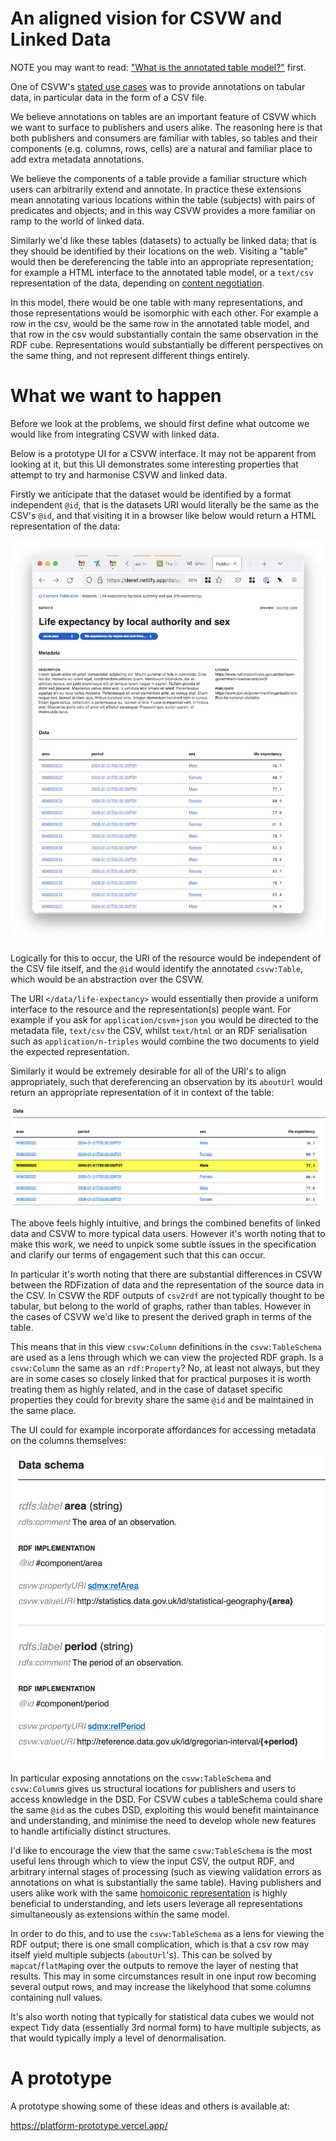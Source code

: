 # An aligned vision for CSVW and Linked Data

NOTE you may want to read: ["What is the annotated table model?"](./notes/001-what-is-the-annotated-table-model.md) first.

One of CSVW's [stated use
cases](https://www.w3.org/TR/2016/NOTE-csvw-ucr-20160225/#R-AnnotationAndSupplementaryInfo)
was to provide annotations on tabular data, in particular data in the
form of a CSV file.

We believe annotations on tables are an important feature of CSVW
which we want to surface to publishers and users alike. The reasoning
here is that both publishers and consumers are familiar with tables,
so tables and their components (e.g. columns, rows, cells) are a
natural and familiar place to add extra metadata annotations.

We believe the components of a table provide a familiar structure
which users can arbitrarily extend and annotate. In practice these
extensions mean annotating various locations within the table
(subjects) with pairs of predicates and objects; and in this way CSVW
provides a more familiar on ramp to the world of linked data.

Similarly we'd like these tables (datasets) to actually be linked
data; that is they should be identified by their locations on the web.
Visiting a "table" would then be dereferencing the table into an
appropriate representation; for example a HTML interface to the
annotated table model, or a `text/csv` representation of the data,
depending on [content negotiation](https://www.w3.org/TR/dwbp/#Conneg).

In this model, there would be one table with many representations, and
those representations would be isomorphic with each other. For example
a row in the csv, would be the same row in the annotated table model,
and that row in the csv would substantially contain the same
observation in the RDF cube. Representations would substantially be
different perspectives on the same thing, and not represent different
things entirely.

# What we want to happen

Before we look at the problems, we should first define what outcome we
would like from integrating CSVW with linked data.

Below is a prototype UI for a CSVW interface. It may not be apparent
from looking at it, but this UI demonstrates some interesting
properties that attempt to try and harmonise CSVW and linked data.

Firstly we anticipate that the dataset would be identified by a format
independent `@id`, that is the datasets URI would literally be the
same as the CSV's `@id`, and that visiting it in a browser like below
would return a HTML representation of the data:

![CSVW Preview](./assets/linked-data-csvw.png)

Logically for this to occur, the URI of the resource would be
independent of the CSV file itself, and the `@id` would identify the
annotated `csvw:Table`, which would be an abstraction over the CSVW.

The URI `</data/life-expectancy>` would essentially then provide a
uniform interface to the resource and the representation(s) people
want. For example if you ask for `application/csvm+json` you would be
directed to the metadata file, `text/csv` the CSV, whilst `text/html`
or an RDF serialisation such as `application/n-triples` would combine
the two documents to yield the expected representation.

Similarly it would be extremely desirable for all of the URI's to
align appropriately, such that dereferencing an observation by its
`aboutUrl` would return an appropriate representation of it in
context of the table:

![Row dereferencing](./assets/row-dereferencing.png)

The above feels highly intuitive, and brings the combined benefits of
linked data and CSVW to more typical data users. However it's worth
noting that to make this work, we need to unpick some subtle issues in
the specification and clarify our terms of engagement such that this
can occur.

In particular it's worth noting that there are substantial differences
in CSVW between the RDFization of data and the representation of the
source data in the CSV. In CSVW the RDF outputs of `csv2rdf` are not
typically thought to be tabular, but belong to the world of graphs,
rather than tables. However in the cases of CSVW we'd like to present
the derived graph in terms of the table.

This means that in this view `csvw:Column` definitions in the
`csvw:TableSchema` are used as a lens through which we can view the
projected RDF graph. Is a `csvw:Column` the same as an `rdf:Property`?
No, at least not always, but they are in some cases so closely linked
that for practical purposes it is worth treating them as highly
related, and in the case of dataset specific properties they could for
brevity share the same `@id` and be maintained in the same place.

The UI could for example incorporate affordances for accessing
metadata on the columns themselves:

![Column metadata](./assets/column-metadata.png)

In particular exposing annotations on the `csvw:TableSchema` and
`csvw:Column`s gives us structural locations for publishers and users
to access knowledge in the DSD. For CSVW cubes a tableSchema could
share the same `@id` as the cubes DSD, exploiting this would benefit
maintainance and understanding, and minimise the need to develop whole
new features to handle artificially distinct structures.

I'd like to encourage the view that the same `csvw:TableSchema` is the
most useful lens through which to view the input CSV, the output RDF,
and arbitrary internal stages of processing (such as viewing
validation errors as annotations on what is substantially the same
table). Having publishers and users alike work with the same
[homoiconic representation](https://en.wikipedia.org/wiki/Homoiconicity) is highly
beneficial to understanding, and lets users leverage all
representations simultaneously as extensions within the same model.

In order to do this, and to use the `csvw:TableSchema` as a lens for
viewing the RDF output; there is one small complication, which is that
a csv row may itself yield multiple subjects (`aboutUrl`'s). This can
be solved by `mapcat`/`flatMap`ing over the outputs to remove the
layer of nesting that results. This may in some circumstances result
in one input row becoming several output rows, and may increase the
likelyhood that some columns containing null values.

It's also worth noting that typically for statistical data cubes we
would not expect Tidy data (essentially 3rd normal form) to have
multiple subjects, as that would typically imply a level of
denormalisation.

# A prototype

A prototype showing some of these ideas and others is available at:

https://platform-prototype.vercel.app/
